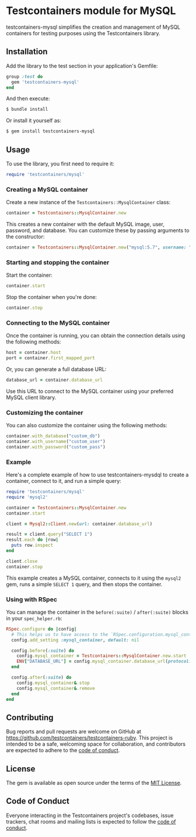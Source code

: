 # Testcontainers module for MySQL

testcontainers-mysql simplifies the creation and management of MySQL containers for testing purposes using the Testcontainers library.

## Installation

Add the library to the test section in your application's Gemfile:

```ruby
group :test do
  gem 'testcontainers-mysql'
end
```



And then execute:

```bash
$ bundle install
```

Or install it yourself as:

```bash
$ gem install testcontainers-mysql
```


## Usage

To use the library, you first need to require it:

```ruby
require 'testcontainers/mysql'
```

### Creating a MySQL container

Create a new instance of the `Testcontainers::MysqlContainer` class:

```ruby
container = Testcontainers::MysqlContainer.new
```



This creates a new container with the default MySQL image, user, password, and database. You can customize these by passing arguments to the constructor:

```ruby
container = Testcontainers::MysqlContainer.new("mysql:5.7", username: "custom_user", password: "custom_pass", database: "custom_db")
```


### Starting and stopping the container

Start the container:

```ruby
container.start
```



Stop the container when you're done:

```ruby
container.stop
```


### Connecting to the MySQL container

Once the container is running, you can obtain the connection details using the following methods:

```ruby
host = container.host
port = container.first_mapped_port
```


Or, you can generate a full database URL:

```ruby
database_url = container.database_url
```

Use this URL to connect to the MySQL container using your preferred MySQL client library.

### Customizing the container

You can also customize the container using the following methods:

```ruby
container.with_database("custom_db")
container.with_username("custom_user")
container.with_password("custom_pass")
```

### Example

Here's a complete example of how to use testcontainers-mysdql to create a container, connect to it, and run a simple query:

```ruby
require 'testcontainers/mysql'
require 'mysql2'

container = Testcontainers::MysqlContainer.new
container.start

client = Mysql2::Client.new(url: container.database_url)

result = client.query("SELECT 1")
result.each do |row|
  puts row.inspect
end

client.close
container.stop
```

This example creates a MySQL container, connects to it using the `mysql2` gem, runs a simple `SELECT 1` query, and then stops the container.

### Using with RSpec

You can manage the container in the `before(:suite)` / `after(:suite)` blocks in your `spec_helper.rb`:

```ruby
RSpec.configure do |config|
  # This helps us to have access to the `RSpec.configuration.mysql_container` without using global variables.
  config.add_setting :mysql_container, default: nil

  config.before(:suite) do
    config.mysql_container = Testcontainers::MysqlContainer.new.start
    ENV["DATABASE_URL"] = config.mysql_container.database_url(protocol: "mysql2") # or you can expose it to a fixed port and use database.yml for configuration
  end

  config.after(:suite) do
    config.mysql_container&.stop
    config.mysql_container&.remove
  end
end
```

## Contributing

Bug reports and pull requests are welcome on GitHub at https://github.com/testcontainers/testcontainers-ruby. This project is intended to be a safe, welcoming space for collaboration, and contributors are expected to adhere to the [code of conduct](https://github.com/testcontainers/testcontainers-ruby/blob/main/CODE_OF_CONDUCT.md).

## License

The gem is available as open source under the terms of the [MIT License](https://opensource.org/licenses/MIT).

## Code of Conduct

Everyone interacting in the Testcontainers project's codebases, issue trackers, chat rooms and mailing lists is expected to follow the [code of conduct](https://github.com/testcontainers/testcontainers-ruby/blob/main/CODE_OF_CONDUCT.md).
